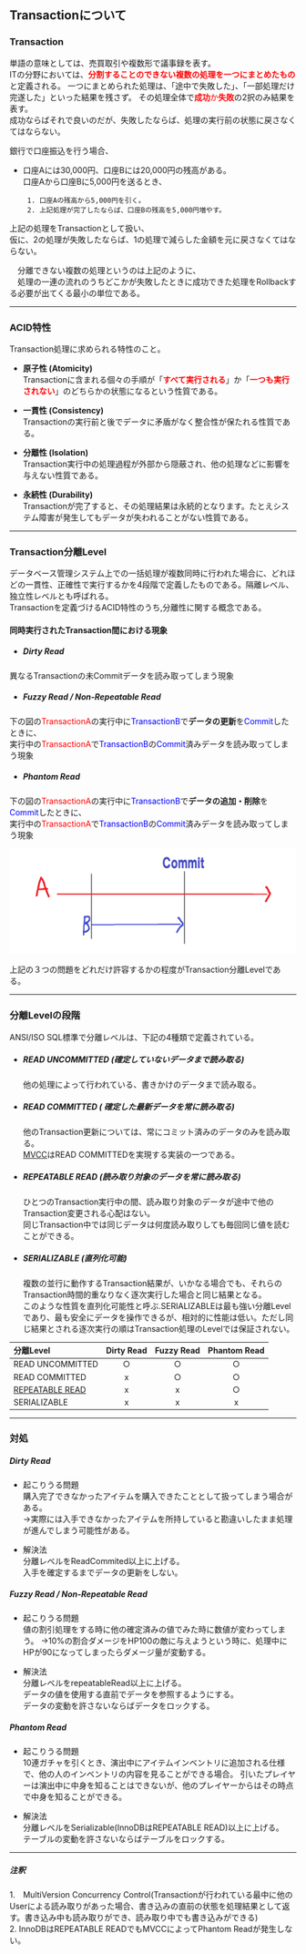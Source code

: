 ﻿## Transactionについて

### Transaction  

単語の意味としては、売買取引や複数形で議事録を表す。  
ITの分野においては、<font color="red">**分割することのできない複数の処理を一つにまとめたもの**</font>と定義される。
一つにまとめられた処理は、「途中で失敗した」、「一部処理だけ完遂した」といった結果を残さず。
その処理全体で<font color="red">**成功**か**失敗**</font>の2択のみ結果を表す。  
成功ならばそれで良いのだが、失敗したならば、処理の実行前の状態に戻さなくてはならない。  

銀行で口座振込を行う場合、  
* 口座Aには30,000円、口座Bには20,000円の残高がある。  
口座Aから口座Bに5,000円を送るとき、

       1. 口座Aの残高から5,000円を引く。
       2. 上記処理が完了したならば、口座Bの残高を5,000円増やす。

上記の処理をTransactionとして扱い、  
仮に、2の処理が失敗したならば、1の処理で減らした金額を元に戻さなくてはならない。  

　分離できない複数の処理というのは上記のように、  
　処理の一連の流れのうちどこかが失敗したときに成功できた処理をRollbackする必要が出てくる最小の単位である。  

---

### ACID特性
Transaction処理に求められる特性のこと。

* **原子性 (Atomicity)**  
Transactionに含まれる個々の手順が「<font color="red">**すべて実行される**</font>」か「<font color="red">**一つも実行されない**</font>」のどちらかの状態になるという性質である。

* **一貫性 (Consistency)**  
Transactionの実行前と後でデータに矛盾がなく整合性が保たれる性質である。

* **分離性 (Isolation)**  
Transaction実行中の処理過程が外部から隠蔽され、他の処理などに影響を与えない性質である。

* **永続性 (Durability)**  
Transactionが完了すると、その処理結果は永続的となります。たとえシステム障害が発生してもデータが失われることがない性質である。  

---

### Transaction分離Level

データベース管理システム上での一括処理が複数同時に行われた場合に、どれほどの一貫性、正確性で実行するかを4段階で定義したものである。隔離レベル、独立性レベルとも呼ばれる。  
Transactionを定義づけるACID特性のうち,分離性に関する概念である。

#### 同時実行されたTransaction間における現象

* ##### Dirty Read  
異なるTransactionの未Commitデータを読み取ってしまう現象

* ##### Fuzzy Read / Non-Repeatable Read  
下の図の<font color="red">TransactionA</font>の実行中に<font color="blue">TransactionB</font>で**データの更新**を<font color="blue">Commit</font>したときに、  
実行中の<font color="red">TransactionA</font>で<font color="blue">TransactionB</font>の<font color="blue">Commit</font>済みデータを読み取ってしまう現象  

* ##### Phantom Read  
下の図の<font color="red">TransactionA</font>の実行中に<font color="blue">TransactionB</font>で**データの追加・削除**を<font color="blue">Commit</font>したときに、  
実行中の<font color="red">TransactionA</font>で<font color="blue">TransactionB</font>の<font color="blue">Commit</font>済みデータを読み取ってしまう現象  


![Transaction Isolation](photo/transaction_isolation.png)

上記の３つの問題をどれだけ許容するかの程度がTransaction分離Levelである。

---

### 分離Levelの段階

ANSI/ISO SQL標準で分離レベルは、下記の4種類で定義されている。

* ##### READ UNCOMMITTED (確定していないデータまで読み取る)  
    他の処理によって行われている、書きかけのデータまで読み取る。  

* ##### READ COMMITTED ( 確定した最新データを常に読み取る)  
    他のTransaction更新については、常にコミット済みのデータのみを読み取る。  
  [MVCC](#注釈)はREAD COMMITTEDを実現する実装の一つである。  

* ##### REPEATABLE READ (読み取り対象のデータを常に読み取る)  
    ひとつのTransaction実行中の間、読み取り対象のデータが途中で他のTransaction変更される心配はない。  
同じTransaction中では同じデータは何度読み取りしても毎回同じ値を読むことができる。  

* ##### SERIALIZABLE (直列化可能)  
    複数の並行に動作するTransaction結果が、いかなる場合でも、それらのTransaction時間的重なりなく逐次実行した場合と同じ結果となる。  
このような性質を直列化可能性と呼ぶ.SERIALIZABLEは最も強い分離Levelであり、最も安全にデータを操作できるが、相対的に性能は低い。ただし同じ結果とされる逐次実行の順はTransaction処理のLevelでは保証されない。  
  
|分離Level|Dirty Read|Fuzzy Read|Phantom Read|
|:--|:-:|:-:|:-:|
|READ UNCOMMITTED|○|○|○|
|READ COMMITTED|x|○|○|
|[REPEATABLE READ](#注釈)|x|x|○|
|SERIALIZABLE|x|x|x|
  

---

### 対処

##### Dirty Read  

* 起こりうる問題  
購入完了できなかったアイテムを購入できたこととして扱ってしまう場合がある。  
→実際には入手できなかったアイテムを所持していると勘違いしたまま処理が進んでしまう可能性がある。

* 解決法  
分離レベルをReadCommited以上に上げる。  
入手を確定するまでデータの更新をしない。  
##### Fuzzy Read / Non-Repeatable Read  

* 起こりうる問題  
値の割引処理をする時に他の確定済みの値でみた時に数値が変わってしまう。
→10%の割合ダメージをHP100の敵に与えようという時に、処理中にHPが90になってしまったらダメージ量が変動する。

* 解決法  
分離レベルをrepeatableRead以上に上げる。  
データの値を使用する直前でデータを参照するようにする。  
データの変動を許さないならばデータをロックする。  
##### Phantom Read  

* 起こりうる問題  
10連ガチャを引くとき、演出中にアイテムインベントリに追加される仕様で、他の人のインベントリの内容を見ることができる場合。
引いたプレイヤーは演出中に中身を知ることはできないが、他のプレイヤーからはその時点で中身を知ることができる。

* 解決法  
分離レベルをSerializable(InnoDBはREPEATABLE READ)以上に上げる。  
テーブルの変動を許さないならばテーブルをロックする。  
---
##### 注釈  
1.　MultiVersion Concurrency Control(Transactionが行われている最中に他のUserによる読み取りがあった場合、書き込みの直前の状態を処理結果として返す。書き込み中も読み取りができ、読み取り中でも書き込みができる)  
2. InnoDBはREPEATABLE READでもMVCCによってPhantom Readが発生しない。

